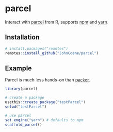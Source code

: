 # parcel

<!-- badges: start -->
<!-- badges: end -->

Interact with [parcel](https://parceljs.org) from R, supports [npm](https://github.com/JohnCoene/npm) and [yarn](https://github.com/JohnCoene/yarn).

## Installation

``` r
# install.packages("remotes")
remotes::install_github("JohnCoene/parcel")
```

## Example

Parcel is much less hands-on than [packer](http://packer.john-coene.com/).

``` r
library(parcel)

# create a package
usethis::create_package("testParcel")
setwd("testParcel")

# use parcel
set_engine("yarn") # defaults to npm
scaffold_parcel()
```